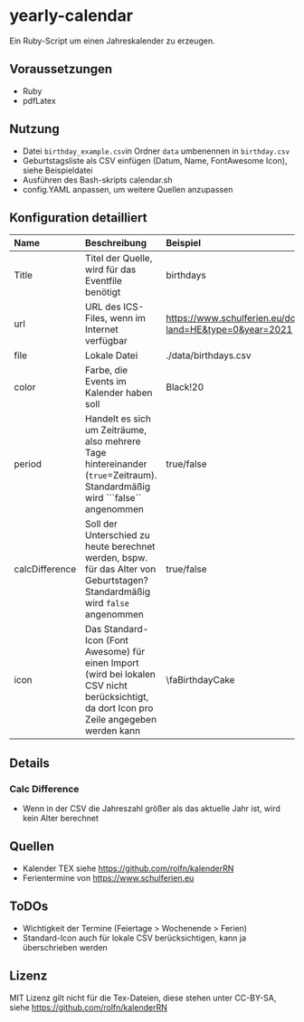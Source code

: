 # yearly-calendar
Ein Ruby-Script um einen Jahreskalender zu erzeugen.

## Voraussetzungen

- Ruby
- pdfLatex

## Nutzung

- Datei ```birthday_example.csv```in Ordner ```data``` umbenennen in ```birthday.csv```
- Geburtstagsliste als CSV einfügen (Datum, Name, FontAwesome Icon), siehe Beispieldatei
- Ausführen des Bash-skripts calendar.sh
- config.YAML anpassen, um weitere Quellen anzupassen


## Konfiguration detailliert

| Name | Beschreibung  | Beispiel
|:--|:--|:--|
| Title | Titel der Quelle, wird für das Eventfile benötigt | birthdays |
|url | URL des ICS-Files, wenn im Internet verfügbar  |https://www.schulferien.eu/downloads/ical4.php?land=HE&type=0&year=2021 |
| file |Lokale Datei  | ./data/birthdays.csv |
| color | Farbe, die Events im Kalender haben soll  | Black!20 |
| period | Handelt es sich um Zeiträume, also mehrere Tage hintereinander (```true```=Zeitraum). Standardmäßig wird ```false`` angenommen | true/false |
| calcDifference | Soll der Unterschied zu heute berechnet werden, bspw. für das Alter von Geburtstagen? Standardmäßig wird ```false``` angenommen | true/false |
| icon | Das Standard-Icon (Font Awesome) für einen Import (wird bei lokalen CSV nicht berücksichtigt, da dort Icon pro Zeile angegeben werden kann | \faBirthdayCake |

## Details
### Calc Difference

- Wenn in der CSV die Jahreszahl größer als das aktuelle Jahr ist, wird kein Alter berechnet

## Quellen

- Kalender TEX siehe https://github.com/rolfn/kalenderRN
- Ferientermine von https://www.schulferien.eu

## ToDOs

- Wichtigkeit der Termine (Feiertage > Wochenende > Ferien)
- Standard-Icon auch für lokale CSV berücksichtigen, kann ja überschrieben werden

## Lizenz

MIT Lizenz gilt nicht für die Tex-Dateien, diese stehen unter CC-BY-SA, siehe https://github.com/rolfn/kalenderRN
